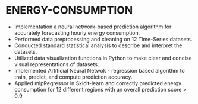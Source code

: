 # ENERGY-CONSUMPTION
- Implementation a neural network-based prediction algorithm for accurately forecasting hourly energy consumption.
- Performed data preprocessing and cleaning on 12 Time-Series datasets. 
- Conducted standard statistical analysis to describe and interpret the datasets.
- Utilized data visualization functions in Python to make clear and concise visual representations of datasets. 
- Implemented Artificial Neural Netwok - regression based algorithm to train, predict, and compute prediction accuracy.
- Applied mlpRegressor in Skicit-learn and correctly predicted energy consumption for 12 different regions with an overall prediction score > 0.9
